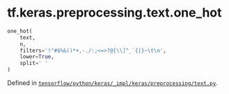 <div itemscope itemtype="http://developers.google.com/ReferenceObject">
<meta itemprop="name" content="tf.keras.preprocessing.text.one_hot" />
</div>

# tf.keras.preprocessing.text.one_hot

``` python
one_hot(
    text,
    n,
    filters='!"#$%&()*+,-./:;<=>?@[\\]^_`{|}~\t\n',
    lower=True,
    split=' '
)
```



Defined in [`tensorflow/python/keras/_impl/keras/preprocessing/text.py`](https://www.tensorflow.org/code/tensorflow/python/keras/_impl/keras/preprocessing/text.py).

